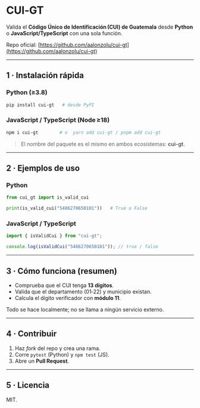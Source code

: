 # CUI‑GT

Valida el **Código Único de Identificación (CUI) de Guatemala** desde **Python** o **JavaScript/TypeScript** con una sola función.

Repo oficial: [https://github.com/aalonzolu/cui-gt](https://github.com/aalonzolu/cui-gt)

---

## 1 · Instalación rápida

### Python (≥3.8)

```bash
pip install cui-gt   # desde PyPI
```

### JavaScript / TypeScript (Node ≥18)

```bash
npm i cui-gt        # o  yarn add cui-gt / pnpm add cui-gt
```

> El nombre del paquete es el mismo en ambos ecosistemas: **cui-gt**.

---

## 2 · Ejemplos de uso

### Python

```python
from cui_gt import is_valid_cui

print(is_valid_cui("5486270650101"))   # True o False
```

### JavaScript / TypeScript

```js
import { isValidCui } from "cui-gt";

console.log(isValidCui("5486270650101")); // true / false
```

---

## 3 · Cómo funciona (resumen)

* Comprueba que el CUI tenga **13 dígitos**.
* Valida que el departamento (01‑22) y municipio existan.
* Calcula el dígito verificador con **módulo 11**.

Todo se hace localmente; no se llama a ningún servicio externo.

---

## 4 · Contribuir

1. Haz *fork* del repo y crea una rama.
2. Corre `pytest` (Python) y `npm test` (JS).
3. Abre un **Pull Request**.

---

## 5 · Licencia

MIT.
